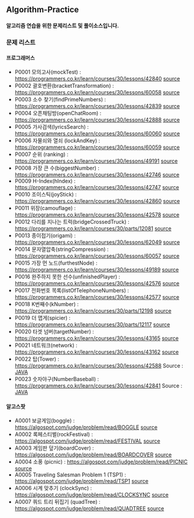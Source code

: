 ## Algorithm-Practice

#### 알고리즘 연습을 위한 문제리스트 및 풀이소스입니다.

### 문제 리스트

#### 프로그래머스

* P0001 모의고사(mockTest) : https://programmers.co.kr/learn/courses/30/lessons/42840 <a href="/programers/P0001_mockTest/goldswan/mockTest_goldswan.java"> source</a>
* P0002 괄호변환(bracketTransformation) : https://programmers.co.kr/learn/courses/30/lessons/60058 <a href="/programers/P0002_bracketTransformation/goldswan/bracketTransformation_goldswan.java"> source</a>
* P0003 소수 찾기(findPrimeNumbers) : https://programmers.co.kr/learn/courses/30/lessons/42839 <a href="/programers/P0003_findPrimeNumbers/goldswan/findPrimeNumbers_goldswan.java"> source</a>
* P0004 오픈채팅방(openChatRoom) : https://programmers.co.kr/learn/courses/30/lessons/42888 <a href="/programers/P0004_openChatRoom/goldswan/openChatRoom_goldswan.java"> source</a>
* P0005 가사검색(lyricsSearch) : https://programmers.co.kr/learn/courses/30/lessons/60060 <a href="/programers/P0005_lyricsSearch/goldswan/lyricsSearch_goldswan.java"> source</a>
* P0006 자물쇠와 열쇠 (lockAndKey) : https://programmers.co.kr/learn/courses/30/lessons/60059 <a href="/programers/P0006_lockAndKey/goldswan/lockAndKey_goldswan.java"> source</a>
* P0007 순위 (ranking) : https://programmers.co.kr/learn/courses/30/lessons/49191 <a href="/programers/P0007_ranking/goldswan/ranking_goldswan.java"> source</a>
* P0008 가장 큰 수(biggestNumber) : https://programmers.co.kr/learn/courses/30/lessons/42746 <a href="/programers/P0008_biggestNumber/goldswan/biggestNumber_goldswan.java"> source</a>
* P0009 H-Index(hIndex) : https://programmers.co.kr/learn/courses/30/lessons/42747 <a href="/programers/P0009_hIndex/goldswan/hIndex_goldswan.java"> source</a>
* P0010 조이스틱(joyStick) : https://programmers.co.kr/learn/courses/30/lessons/42860 <a href="/programers/P0010_joyStick/goldswan/joyStick_goldswan.java"> source</a>
* P0011 위장(camouflage) : https://programmers.co.kr/learn/courses/30/lessons/42578 <a href="/programers/P0011_camouflage/goldswan/camouflage_goldswan.java"> source</a>
* P0012 다리를 지나는 트럭(bridgeCrossedTruck) : https://programmers.co.kr/learn/courses/30/parts/12081 <a href="/programers/P0012_bridgeCrossedTruck/goldswan/bridgeCrossedTruck_goldswan.java"> source</a>
* P0013 종이접기(origami) : https://programmers.co.kr/learn/courses/30/lessons/62049 <a href="/programers/P0013_origami/goldswan/origami_goldswan.java"> source</a>
* P0014 문자열압축(stringCompression) : https://programmers.co.kr/learn/courses/30/lessons/60057 <a href="/programers/P0014_stringCompression/goldswan/stringCompression_goldswan.java"> source</a>
* P0015 가장 먼 노드(furthestNode) : https://programmers.co.kr/learn/courses/30/lessons/49189 <a href="/programers/P0015_furthestNode/goldswan/furthestNode_goldswan.java"> source</a>
* P0016 완주하지 못한 선수(unfinishedPlayer) : https://programmers.co.kr/learn/courses/30/lessons/42576 <a href="/programers/P0016_unfinishedPlayer/goldswan/unfinishedPlayer_goldswan.java"> source</a>
* P0017 전화번호 목록(listOfTelephoneNumbers) : https://programmers.co.kr/learn/courses/30/lessons/42577 <a href="/programers/P0017_listOfTelephoneNumbers/goldswan/listOfTelephoneNumbers_goldswan.cpp"> source</a>
* P0018 K번째수(kNumber) : https://programmers.co.kr/learn/courses/30/parts/12198 <a href="/programers/P0018_kNumber/goldswan/kNumber_goldswan.java"> source</a>
* P0019 더 맵게(spicier) : https://programmers.co.kr/learn/courses/30/parts/12117 <a href="/programers/P0019_spicier/goldswan/spicier_goldswan.cpp"> source</a>
* P0020 타겟 넘버(targetNumber) : https://programmers.co.kr/learn/courses/30/lessons/43165 <a href="/programers/P0020_targetNumber/goldswan/targetNumber_goldswan.cpp"> source</a>
* P0021 네트워크(network) : https://programmers.co.kr/learn/courses/30/lessons/43162 <a href="/programers/P0021_network/goldswan/network_goldswan.cpp"> source</a>
* P0022 탑(Tower) : https://programmers.co.kr/learn/courses/30/lessons/42588 Source : <a href="/programers/P0022_Tower/goldswan/src/algorithm/programers/Tower.java">JAVA</a>
* P0023 숫자야구(NumberBaseball) : https://programmers.co.kr/learn/courses/30/lessons/42841 Source : <a href="/programers/P0023_NumberBaseball/goldswan/
src/algorithm/programers/NumberBaseball.java">JAVA</a>
#### 알고스팟

* A0001 보글게임(boggle) : https://algospot.com/judge/problem/read/BOGGLE <a href="/algospot/A0001_boggle/goldswan/boggle_goldswan.java"> source</a>
* A0002 록페스티벌(rockFestival) : https://algospot.com/judge/problem/read/FESTIVAL <a href="/algospot/A0002_rockFestival/goldswan/rockFestival_goldswan.java"> source</a>
* A0003 게임판 덮기(boardCover) : https://algospot.com/judge/problem/read/BOARDCOVER <a href="/algospot/A0003_boardCover/goldswan/boardCover_goldswan.java"> source</a>
* A0004 소풍 (picnic) : https://algospot.com/judge/problem/read/PICNIC <a href="/algospot/A0004_picnic/goldswan/picnic_goldswan.java"> source</a>
* A0005 Traveling Salesman Problem 1 (TSP1) : https://algospot.com/judge/problem/read/TSP1 <a href="/algospot/A0005_TSP1/goldswan/TSP1_goldswan.java"> source</a>
* A0006 시계 맞추기 (clockSync) : https://algospot.com/judge/problem/read/CLOCKSYNC <a href="/algospot/A0006_clockSync/goldswan/clockSync_goldswan.java"> source</a>
* A0007 쿼드 트리 뒤집기 (quadTree) : https://algospot.com/judge/problem/read/QUADTREE <a href="/algospot/A0007_quadTree/goldswan/quadTree_goldswan.java"> source</a>

